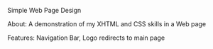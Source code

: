 Simple Web Page Design

About:      A demonstration of my XHTML and CSS skills in a Web page

Features:   Navigation Bar, Logo redirects to main page
